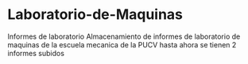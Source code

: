 # Laboratorio-de-Maquinas
Informes de laboratorio
Almacenamiento de informes de laboratorio de maquinas de la escuela mecanica de la PUCV
hasta ahora se tienen 2 informes subidos
